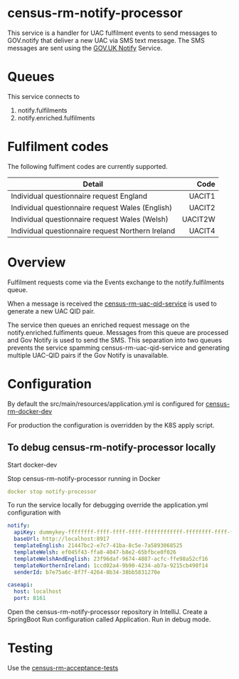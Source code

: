 # census-rm-notify-processor
This service is a handler for UAC fulfilment events to send messages to GOV.notify that deliver a new UAC via SMS text message.
The SMS messages are sent using the [GOV.UK Notify](https://www.notifications.service.gov.uk/) Service.


# Queues
This service connects to 
1. notify.fulfilments
2. notify.enriched.fulfilments

# Fulfilment codes

The following fulfiment codes are currently supported.

| Detail | Code |
|-----------------------------------------|-------:|
|Individual questionnaire request England | UACIT1|
|Individual questionnaire request Wales (English) | UACIT2|
|Individual questionnaire request Wales (Welsh) | UACIT2W|
|Individual questionnaire request Northern Ireland | UACIT4|

# Overview

Fulfilment requests come via the Events exchange to the notify.fulfilments queue.

When a message is received the [census-rm-uac-qid-service](https://github.com/ONSdigital/census-rm-uac-qid-service) is used to generate a new UAC QID pair.

The service then queues an enriched request message on the notify.enriched.fulfiments queue. Messages from this queue are processed and Gov Notify is used to send the SMS.
This separation into two queues prevents the service spamming census-rm-uac-qid-service and generating multiple UAC-QID pairs if the Gov Notify is unavailable. 


# Configuration

By default the src/main/resources/application.yml is configured for [census-rm-docker-dev](https://github.com/ONSdigital/census-rm-docker-dev)

For production the configuration is overridden by the K8S apply script.

## To debug census-rm-notify-processor locally 

Start docker-dev

Stop census-rm-notify-processor running in Docker

```yaml
docker stop notify-processor
```

To run the service locally for debugging override the application.yml configuration with

```yaml
notify:
  apiKey: dummykey-ffffffff-ffff-ffff-ffff-ffffffffffff-ffffffff-ffff-ffff-ffff-ffffffffffff
  baseUrl: http://localhost:8917
  templateEnglish: 21447bc2-e7c7-41ba-8c5e-7a5893068525
  templateWelsh: ef045f43-ffa8-4047-b8e2-65bfbce0f026
  templateWelshAndEnglish: 23f96daf-9674-4087-acfc-ffe98a52cf16
  templateNorthernIreland: 1ccd02a4-9b90-4234-ab7a-9215cb498f14
  senderId: b7e75a6c-8f7f-4264-8b34-38bb5831270e

caseapi:
  host: localhost
  port: 8161
```

Open the census-rm-notify-processor repository in IntelliJ.
Create a SpringBoot Run configuration called Application.
Run in debug mode.


# Testing

Use the [census-rm-acceptance-tests](https://github.com/ONSdigital/census-rm-acceptance-tests)